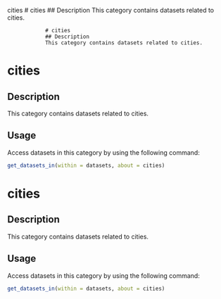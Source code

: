 cities
                # cities
                ## Description
                This category contains datasets related to cities.

                # cities
                ## Description
                This category contains datasets related to cities.

# cities
## Description
This category contains datasets related to cities.
## Usage
Access datasets in this category by using the following command:
```r
get_datasets_in(within = datasets, about = cities)
```

# cities
## Description
This category contains datasets related to cities.
## Usage
Access datasets in this category by using the following command:
```r
get_datasets_in(within = datasets, about = cities)
```
